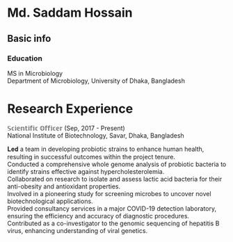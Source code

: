 # Md. Saddam Hossain
## Basic info
### Education
MS in Microbiology                                                             
Department of Microbiology,
University of Dhaka, Bangladesh
# Research Experience
𝕊𝕔𝕚𝕖𝕟𝕥𝕚𝕗𝕚𝕔 𝕆𝕗𝕗𝕚𝕔𝕖𝕣 (Sep, 2017 - Present)                                             
National Institute of Biotechnology, Savar, Dhaka, Bangladesh

  𝐋𝐞𝐝 a team in developing probiotic strains to enhance human health, resulting in successful outcomes within the project tenure.                        
  Conducted a comprehensive whole genome analysis of probiotic bacteria to identify strains effective against hypercholesterolemia.                    
  Collaborated on research to isolate and assess lactic acid bacteria for their anti-obesity and antioxidant properties.              
  Involved in a pioneering study for screening microbes to uncover novel biotechnological applications.                  
  Provided consultancy services in a major COVID-19 detection laboratory, ensuring the efficiency and accuracy of diagnostic procedures.            
  Contributed as a co-investigator to the genomic sequencing of hepatitis B virus, enhancing understanding of viral genetics.              


